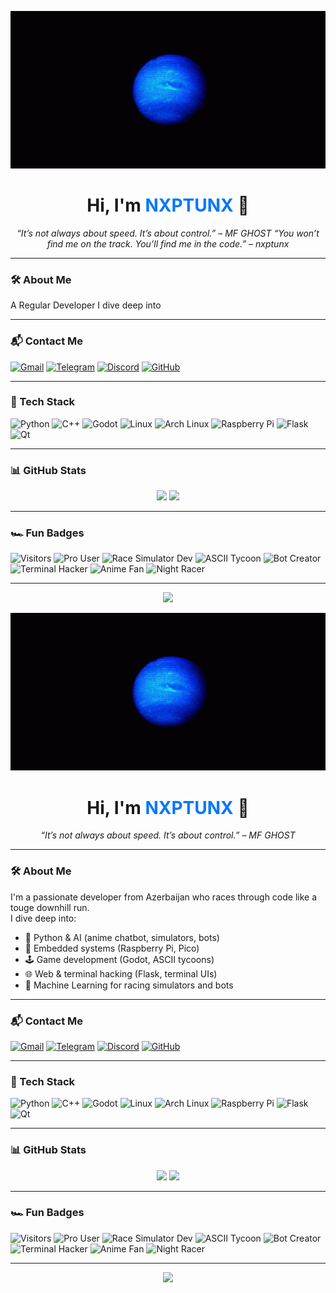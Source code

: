 
<p align="center">
  <img src="neptune-wave-dyln.gif" alt="NXPTUNX" width="600">
</p>

<h1 align="center">Hi, I'm <span style="color:#0077ff">NXPTUNX</span> 🏁</h1>

<p align="center">
  <em>“It’s not always about speed. It’s about control.” – MF GHOST</em>
  <em>“You won’t find me on the track. You’ll find me in the code.” – nxptunx</em>
</p>

---

### 🛠️ About Me
A Regular Developer
I dive deep into

---

### 📬 Contact Me

[![Gmail](https://img.shields.io/badge/-anvarbilmemek@gmail.com-D14836?style=flat-square&logo=Gmail&logoColor=white)](mailto:anvarbilmemek@gmail.com)
[![Telegram](https://img.shields.io/badge/Telegram-%40nxptunx-2CA5E0?style=flat-square&logo=telegram&logoColor=white)](https://t.me/nxptunx)
[![Discord](https://img.shields.io/badge/Discord-NXPTUNX%237777-5865F2?style=flat-square&logo=discord&logoColor=white)]()
[![GitHub](https://img.shields.io/badge/GitHub-NXPTUNX-181717?style=flat-square&logo=github)](https://github.com/nxptunx)

---

### 🧰 Tech Stack

![Python](https://img.shields.io/badge/Python-3776AB?style=for-the-badge&logo=python&logoColor=white)
![C++](https://img.shields.io/badge/C%2B%2B-00599C?style=for-the-badge&logo=c%2B%2B&logoColor=white)
![Godot](https://img.shields.io/badge/Godot-478CBF?style=for-the-badge&logo=godot-engine&logoColor=white)
![Linux](https://img.shields.io/badge/Linux-FCC624?style=for-the-badge&logo=linux&logoColor=black)
![Arch Linux](https://img.shields.io/badge/Arch-1793D1?style=for-the-badge&logo=arch-linux&logoColor=white)
![Raspberry Pi](https://img.shields.io/badge/Raspberry%20Pi-C51A4A?style=for-the-badge&logo=raspberry-pi&logoColor=white)
![Flask](https://img.shields.io/badge/Flask-000000?style=for-the-badge&logo=flask&logoColor=white)
![Qt](https://img.shields.io/badge/Qt-41CD52?style=for-the-badge&logo=qt&logoColor=white)

---

### 📊 GitHub Stats

<p align="center">
  <img src="https://github-readme-stats.vercel.app/api?username=nxptunx&show_icons=true&theme=tokyonight" height="180">
  <img src="https://github-readme-stats.vercel.app/api/top-langs/?username=nxptunx&layout=compact&theme=tokyonight" height="180">
</p>

---

### 🏎️ Fun Badges

![Visitors](https://komarev.com/ghpvc/?username=nxptunx&style=flat-square&color=blue)
![Pro User](https://img.shields.io/badge/ChatGPT-Pro-black?style=flat-square&logo=openai)
![Race Simulator Dev](https://img.shields.io/badge/Touge-Racer-yellow?style=flat-square)
![ASCII Tycoon](https://img.shields.io/badge/ASCII%20Tycoon-Developer-blueviolet?style=flat-square)
![Bot Creator](https://img.shields.io/badge/Python%20Bots-Engineer-green?style=flat-square)
![Terminal Hacker](https://img.shields.io/badge/Terminal-Wizard-black?style=flat-square)
![Anime Fan](https://img.shields.io/badge/Anime-%F0%9F%A5%B7-red?style=flat-square)
![Night Racer](https://img.shields.io/badge/Night%20Racer-DarkSlateGray?style=flat-square)

---

<p align="center">
  <img src="https://capsule-render.vercel.app/api?type=waving&color=0:0077ff,100:000000&height=150&section=footer&text=Thanks%20for%20drifting%20by!&fontSize=24&fontColor=ffffff" />
</p>
<p align="center">
  <img src="neptune-wave-dyln.gif" alt="NXPTUNX" width="600">
</p>

<h1 align="center">Hi, I'm <span style="color:#0077ff">NXPTUNX</span> 🏁</h1>

<p align="center">
  <em>“It’s not always about speed. It’s about control.” – MF GHOST</em>
</p>

---

### 🛠️ About Me
I'm a passionate developer from Azerbaijan who races through code like a touge downhill run.  
I dive deep into:
- 🚗 Python & AI (anime chatbot, simulators, bots)
- 🔧 Embedded systems (Raspberry Pi, Pico)
- 🕹️ Game development (Godot, ASCII tycoons)
- 🌐 Web & terminal hacking (Flask, terminal UIs)
- 🧠 Machine Learning for racing simulators and bots

---

### 📬 Contact Me

[![Gmail](https://img.shields.io/badge/-nxptunx@gmail.com-D14836?style=flat-square&logo=Gmail&logoColor=white)](mailto:nxptunx@gmail.com)
[![Telegram](https://img.shields.io/badge/Telegram-%40nxptunx-2CA5E0?style=flat-square&logo=telegram&logoColor=white)](https://t.me/nxptunx)
[![Discord](https://img.shields.io/badge/Discord-NXPTUNX%237777-5865F2?style=flat-square&logo=discord&logoColor=white)]()
[![GitHub](https://img.shields.io/badge/GitHub-NXPTUNX-181717?style=flat-square&logo=github)](https://github.com/nxptunx)

---

### 🧰 Tech Stack

![Python](https://img.shields.io/badge/Python-3776AB?style=for-the-badge&logo=python&logoColor=white)
![C++](https://img.shields.io/badge/C%2B%2B-00599C?style=for-the-badge&logo=c%2B%2B&logoColor=white)
![Godot](https://img.shields.io/badge/Godot-478CBF?style=for-the-badge&logo=godot-engine&logoColor=white)
![Linux](https://img.shields.io/badge/Linux-FCC624?style=for-the-badge&logo=linux&logoColor=black)
![Arch Linux](https://img.shields.io/badge/Arch-1793D1?style=for-the-badge&logo=arch-linux&logoColor=white)
![Raspberry Pi](https://img.shields.io/badge/Raspberry%20Pi-C51A4A?style=for-the-badge&logo=raspberry-pi&logoColor=white)
![Flask](https://img.shields.io/badge/Flask-000000?style=for-the-badge&logo=flask&logoColor=white)
![Qt](https://img.shields.io/badge/Qt-41CD52?style=for-the-badge&logo=qt&logoColor=white)

---

### 📊 GitHub Stats

<p align="center">
  <img src="https://github-readme-stats.vercel.app/api?username=nxptunx&show_icons=true&theme=tokyonight" height="180">
  <img src="https://github-readme-stats.vercel.app/api/top-langs/?username=nxptunx&layout=compact&theme=tokyonight" height="180">
</p>

---

### 🏎️ Fun Badges

![Visitors](https://komarev.com/ghpvc/?username=nxptunx&style=flat-square&color=blue)
![Pro User](https://img.shields.io/badge/ChatGPT-Pro-black?style=flat-square&logo=openai)
![Race Simulator Dev](https://img.shields.io/badge/Touge-Racer-yellow?style=flat-square)
![ASCII Tycoon](https://img.shields.io/badge/ASCII%20Tycoon-Developer-blueviolet?style=flat-square)
![Bot Creator](https://img.shields.io/badge/Python%20Bots-Engineer-green?style=flat-square)
![Terminal Hacker](https://img.shields.io/badge/Terminal-Wizard-black?style=flat-square)
![Anime Fan](https://img.shields.io/badge/Anime-%F0%9F%A5%B7-red?style=flat-square)
![Night Racer](https://img.shields.io/badge/Night%20Racer-DarkSlateGray?style=flat-square)

---

<p align="center">
  <img src="https://capsule-render.vercel.app/api?type=waving&color=0:0077ff,100:000000&height=150&section=footer&text=Thanks%20for%20drifting%20by!&fontSize=24&fontColor=ffffff" />
</p>

